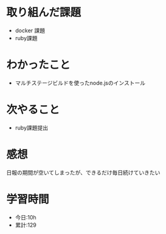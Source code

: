# 取り組んだ課題
  - docker 課題
  - ruby課題
# わかったこと
  - マルチステージビルドを使ったnode.jsのインストール
  
# 次やること
- ruby課題提出
# 感想
日報の期間が空いてしまったが、できるだけ毎日続けていきたい
# 学習時間
- 今日:10h
- 累計:129